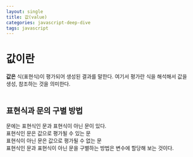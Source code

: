 ```yaml
---
layout: single
title: 값(value)
categories: javascript-deep-dive
tags: javascript
---
```


# 값이란

<strong>값은</strong> 식(표현식)이 평가되어 생성된 결과를 말한다.
여기서 평가란 식을 해석해서 값을 생성, 참조하는 것을 의미한다.
<br>
<br>

## 표현식과 문의 구별 방법

문에는 표현식인 문과 표현식이 아닌 문이 있다.<br>
표현식인 문은 값으로 평가될 수 있는 문<br>
표현식이 아닌 문은 값으로 평가될 수 없는 문<br>
표현식인 문과 표현식이 아닌 문을 구별하는 방법은 변수에 할당해 보는 것이다.
